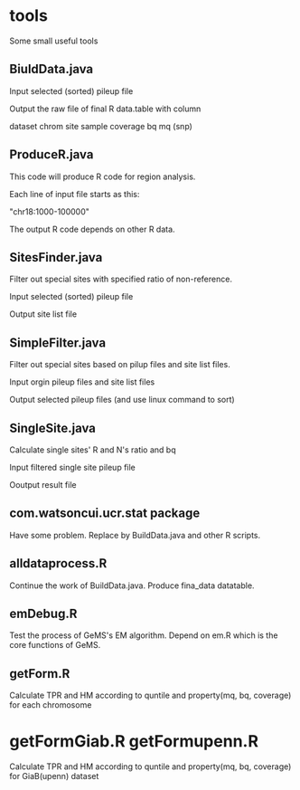 # tools
Some small useful tools

## BiuldData.java

Input selected (sorted) pileup file

Output the raw file of final R data.table with column

dataset chrom site sample coverage bq mq (snp)

## ProduceR.java

This code will produce R code for region analysis.

Each line of input file starts as this:

"chr18:1000-100000"

The output R code depends on other R data.

## SitesFinder.java

Filter out special sites with specified ratio of non-reference.

Input selected (sorted) pileup file

Output site list file

## SimpleFilter.java

Filter out special sites based on pilup files and site list files.

Input orgin pileup files and site list files

Output selected pileup files (and use linux command to sort)

## SingleSite.java

Calculate single sites' R and N's ratio and bq

Input filtered single site pileup file

Ooutput result file

## com.watsoncui.ucr.stat package

Have some problem. Replace by BuildData.java and other R scripts.


## alldataprocess.R

Continue the work of BuildData.java. Produce fina_data datatable.

## emDebug.R

Test the process of GeMS's EM algorithm. Depend on em.R which is the core functions of GeMS.

## getForm.R

Calculate TPR and HM according to quntile and property(mq, bq, coverage) for each chromosome

# getFormGiab.R getFormupenn.R

Calculate  TPR and HM according to quntile and property(mq, bq, coverage) for GiaB(upenn) dataset

